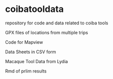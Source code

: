 # coibatooldata
repository for code and data related to coiba tools

GPX files of locations from multiple trips

Code for Mapview

Data Sheets in CSV form

Macaque Tool Data from Lydia

Rmd of prlim results
